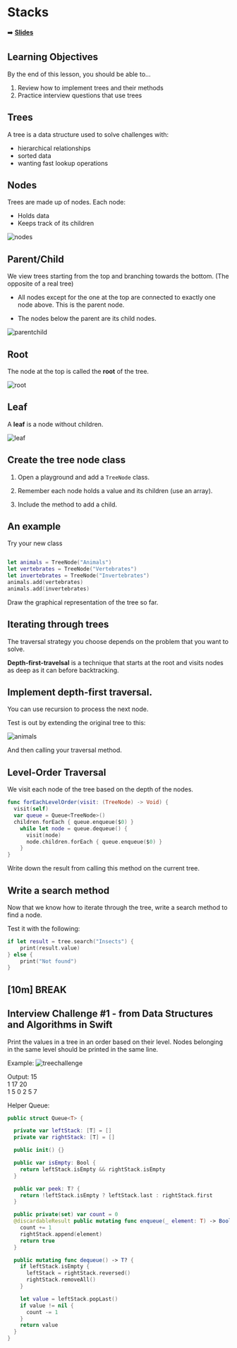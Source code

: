 <!-- .slide: data-background="./Images/header.svg" data-background-repeat="none" data-background-size="40% 40%" data-background-position="center 10%" class="header" -->
# Stacks

<!-- Put a link to the slides so that students can find them -->

<!-- pg 72, pg 327 -->

➡️ [**Slides**](/MOB-2.9-Technical-Seminar-MOB/Slides/trees.html ':ignore')

<!-- > -->

## Learning Objectives

By the end of this lesson, you should be able to...

1. Review how to implement trees and their methods
1. Practice interview questions that use trees

<!-- > -->

## Trees

A tree is a data structure used to solve challenges with:
- hierarchical relationships
- sorted data
- wanting fast lookup operations

<!-- > -->

## Nodes

Trees are made up of nodes. Each node:
- Holds data
- Keeps track of its children

![nodes](assets/nodes.png)

<!-- > -->

## Parent/Child

We view trees starting from the top and branching towards the bottom. (The opposite of a real tree)

- All nodes except for the one at the top are connected to exactly one node above. This is the parent node.

- The nodes below the parent are its child nodes.

![parentchild](assets/parentchild.png)

<!-- > -->

## Root

The node at the top is called the **root** of the tree.

![root](assets/root.png)

<!-- > -->

## Leaf

A **leaf** is a node without children.

![leaf](assets/leaf.png)

<!-- > -->

## Create the tree node class

1. Open a playground and add a `TreeNode` class.

2. Remember each node holds a value and its children (use an array).

3. Include the method to add a child.

<!--
class TreeNode<T> {
    var value: T
    var children: [TreeNode] = []

    init(_ value: T) {
        self.value = value
    }
    func add(_ child: TreeNode) {
        children.append(child)
    }
}
-->

<!-- > -->

## An example

Try your new class

```swift

let animals = TreeNode("Animals")
let vertebrates = TreeNode("Vertebrates")
let invertebrates = TreeNode("Invertebrates")
animals.add(vertebrates)
animals.add(invertebrates)
```

Draw the graphical representation of the tree so far.

<!-- > -->

## Iterating through trees

The traversal strategy you choose depends on the problem that you want to solve.

**Depth-first-travelsal** is a technique that starts at the root and visits nodes as deep as it can before backtracking.

<!--
func forEachDepthFirst(visit: (TreeNode) -> Void) {
       visit(self)
       children.forEach {
           $0.forEachDepthFirst(visit: visit)
       }
   }
-->

<!-- > -->

## Implement depth-first traversal.

You can use recursion to process the next node.

Test is out by extending the original tree to this:

![animals](assets/animals.jpg)

And then calling your traversal method.

<!-- > -->

<!--
func makeAnimalsTree() -> TreeNode<String> {
    let tree = TreeNode("Animals")

    let vertebrates = TreeNode("Vertebrates")
    let invertebrates = TreeNode("Invertebrates")

    let reptiles = TreeNode("Reptiles")
    let birds = TreeNode("Birds")
    let fish = TreeNode("Fish")
    let amphibians = TreeNode("Amphibians")

    let protzoa = TreeNode("Protzoa")
    let flatworms = TreeNode("Flatworms")
    let coelenterates = TreeNode("Coelenterates")
    let worms = TreeNode("Worms")
    let echinoderms = TreeNode("Echinoderms")
    let molluscs = TreeNode("Molluscs")

    let arthropods = TreeNode("Arthropods")

    let arachnids = TreeNode("Arachnids")
    let crustaceans = TreeNode("Crustaceans")
    let insects = TreeNode("Insects")
    let myrapods = TreeNode("Myrapods")

    tree.add(vertebrates)
    tree.add(invertebrates)

    vertebrates.add(reptiles)
    vertebrates.add(birds)
    vertebrates.add(fish)
    vertebrates.add(amphibians)

    invertebrates.add(protzoa)
    invertebrates.add(flatworms)
    invertebrates.add(coelenterates)
    invertebrates.add(arthropods)
    invertebrates.add(worms)
    invertebrates.add(echinoderms)
    invertebrates.add(molluscs)

    invertebrates.add(arthropods)

    arthropods.add(arachnids)
    arthropods.add(crustaceans)
    arthropods.add(insects)
    arthropods.add(myrapods)

    return tree
}

let tree = makeAnimalsTree()
tree.forEachDepthFirst { print($0.value) }

-->

<!-- > -->

## Level-Order Traversal

We visit each node of the tree based on the depth of the nodes.

```swift
func forEachLevelOrder(visit: (TreeNode) -> Void) {
  visit(self)
  var queue = Queue<TreeNode>()
  children.forEach { queue.enqueue($0) }
    while let node = queue.dequeue() {
      visit(node)
      node.children.forEach { queue.enqueue($0) }
    }
}
```

Write down the result from calling this method on the current tree.

<!-- > -->

## Write a search method

Now that we know how to iterate through the tree, write a search method to find a node.

Test it with the following:

```swift
if let result = tree.search("Insects") {
    print(result.value)
} else {
    print("Not found")
}
```

<!--
extension TreeNode where T: Equatable {
    func search(_ value: T) -> TreeNode? {
        var result: TreeNode?
        forEachLevelOrder { node in
            if node.value == value {
                result = node
            }
        }
        return result
    }
}
-->

<!-- > -->

<!-- .slide: data-background="#087CB8" -->

## [**10m**] BREAK

<!-- > -->

## Interview Challenge #1 - from Data Structures and Algorithms in Swift

Print the values in a tree in an order based on their level. Nodes belonging in the same level should be printed in the same line.

Example:
![treechallenge](assets/treeChallenge.png)

Output:
15<br>
1 17 20<br>
1 5 0 2 5 7

Helper Queue:
```swift
public struct Queue<T> {

  private var leftStack: [T] = []
  private var rightStack: [T] = []

  public init() {}

  public var isEmpty: Bool {
    return leftStack.isEmpty && rightStack.isEmpty
  }

  public var peek: T? {
    return !leftStack.isEmpty ? leftStack.last : rightStack.first
  }

  public private(set) var count = 0
  @discardableResult public mutating func enqueue(_ element: T) -> Bool {
    count += 1
    rightStack.append(element)
    return true
  }

  public mutating func dequeue() -> T? {
    if leftStack.isEmpty {
      leftStack = rightStack.reversed()
      rightStack.removeAll()
    }

    let value = leftStack.popLast()
    if value != nil {
      count -= 1
    }
    return value
  }
}
```
